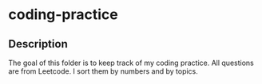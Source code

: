 # coding-practice

## Description
The goal of this folder is to keep track of my coding practice. All questions are from Leetcode. I sort them by numbers and by topics. 
